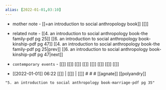```yaml
---
alias: [2022-01-01,03:10]
---
```

- mother note - [[=an introduction to social anthropology book]] [[]]
- related note - [[4. an introduction to social anthropology book-the family-pdf pg 25]] [[6. an introduction to social anthropology book-kinship-pdf pg 47]]
[[4. an introduction to social anthropology book-the family-pdf pg 25|prev]]
[[6. an introduction to social anthropology book-kinship-pdf pg 47|next]]
- `contemporary events` - [[]] [[]] [[]] [[]] [[]] [[]] [[]] [[]]

- [[2022-01-01]] 06:22 [[]] | [[]] | [[]] # # #
[[agnate]]
[[polyandry]]
```query
"5. an introduction to social anthropology book-marriage-pdf pg 35"
```
